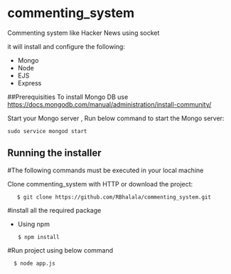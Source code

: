 # commenting_system
Commenting system like Hacker News using socket

it will install and configure the following:

* Mongo
* Node
* EJS
* Express

##Prerequisities
  To install Mongo DB use https://docs.mongodb.com/manual/administration/install-community/ 
  
  Start your Mongo server , Run below command to start the Mongo server:
  ```shell
  sudo service mongod start
  ```
  
## Running the installer

  #The following commands must be executed in your local machine

  Clone commenting_system with HTTP or download the project:
  ```shell
     $ git clone https://github.com/RBhalala/commenting_system.git
  ```
  
  #install all the required package
  - Using npm
    ```shell
    $ npm install
    ```
  #Run project using below command
  ```shell
    $ node app.js
   ```
